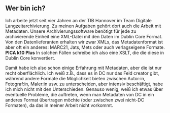 ## Wer bin ich?

Ich arbeite jetzt seit vier Jahren an der TIB Hannover im Team Digitale Langzeitarchivierung. Zu meinen Aufgaben gehört dort auch die Arbeit mit Metadaten. Unsere Archivierungssoftware benötigt für jede zu archivierende Einheit eine XML-Datei mit den Daten im Dublin Core Format. Von den Datenlieferanten erhalten wir zwar XMLs, das Metadatenformat ist aber oft ein anderes: MARC21, Jats, Mets oder auch verlagseigene Formate. **PICA k10 Plus** In solchen Fällen schreibe ich also eine XSLT, die die diese in Dublin Core konvertiert.

Damit habe ich also schon einige Erfahrung mit Metadaten, aber die ist nur recht oberflächlich. Ich weiß z.B., dass es in DC nur das Feld creator gibt, während andere Formate die Möglichkeit bieten zwischen Autor:in, Fotograf:in, Maler:in usw. zu unterscheiden, aber intensiv beschäftigt, habe ich mich nicht mit den Unterschieden. Genauso wenig, weiß ich etwas über eventuelle Probleme, die auftreten, wenn man Metadaten von DC in ein anderes Format übertragen möchte (oder zwischen zwei nicht-DC Formaten), da das in meiner Arbeit nicht vorkommt.